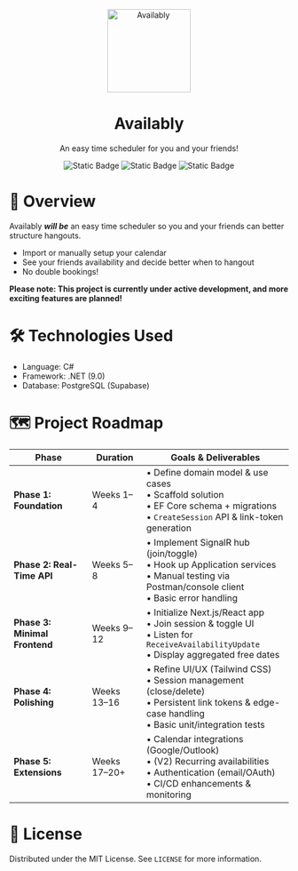 <div align="center">
  <img alt="Availably" src="https://github.com/user-attachments/assets/70b2d9d9-8cab-4198-85ed-56840bd5944e" height="150" wdith="150" />
  <h1>Availably</h1>
  <p>An easy time scheduler for you and your friends!</p>
	<img alt="Static Badge" src="https://img.shields.io/badge/Language-C%23-green?style=flat">
 	<img alt="Static Badge" src="https://img.shields.io/badge/Framework-.NET-violet?style=flat">
  	<img alt="Static Badge" src="https://img.shields.io/badge/Database-Supabase-teal?style=flat">
</div>


# 🚀 Overview 

Availably ***will be*** an easy time scheduler so you and your friends can better structure hangouts. 
- Import or manually setup your calendar
- See your friends availability and decide better when to hangout
- No double bookings! 

**Please note: This project is currently under active development, and more exciting features are planned!**



# 🛠️ Technologies Used
- Language: C# 
- Framework: .NET (9.0)
- Database: PostgreSQL (Supabase)

# 🗺️ Project Roadmap

| Phase                     | Duration       | Goals & Deliverables                                      |
|---------------------------|----------------|------------------------------------------------------------|
| **Phase 1: Foundation**   | Weeks 1–4       | • Define domain model & use cases<br>• Scaffold solution<br>• EF Core schema + migrations<br>• `CreateSession` API & link-token generation |
| **Phase 2: Real-Time API**| Weeks 5–8       | • Implement SignalR hub (join/toggle)<br>• Hook up Application services<br>• Manual testing via Postman/console client<br>• Basic error handling |
| **Phase 3: Minimal Frontend**| Weeks 9–12  | • Initialize Next.js/React app<br>• Join session & toggle UI<br>• Listen for `ReceiveAvailabilityUpdate`<br>• Display aggregated free dates |
| **Phase 4: Polishing**    | Weeks 13–16     | • Refine UI/UX (Tailwind CSS)<br>• Session management (close/delete)<br>• Persistent link tokens & edge-case handling<br>• Basic unit/integration tests |
| **Phase 5: Extensions**   | Weeks 17–20+    | • Calendar integrations (Google/Outlook)<br>• (V2) Recurring availabilities<br>• Authentication (email/OAuth)<br>• CI/CD enhancements & monitoring |

# 📄 License

Distributed under the MIT License. See ```LICENSE``` for more information.
